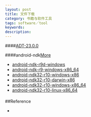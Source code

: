 ```yaml
---
layout: post
title: 文件下载
category: 书籍与软件工具
tags: software／tool
keywords: 
description: 
---
```


####[ADT-23.0.0](https://dl.google.com/android/ADT-23.0.0.zip)

####android-ndk[More](http://www.cnblogs.com/yaotong/archive/2011/01/25/1943615.html)
* [android-ndk-r9d-windows](https://dl.google.com/android/ndk/android-ndk-r9d-windows.zip)
* [android-ndk-r9-windows-x86_64](http://dl.google.com/android/ndk/android-ndk-r9-windows-x86_64.zip)
* [android-ndk32-r10-windows-x86](http://dl.google.com/android/ndk/android-ndk32-r10-windows-x86.zip)
* [android-ndk32-r10-darwin-x86](http://dl.google.com/android/ndk/android-ndk32-r10-darwin-x86.tar.bz2)
* [android-ndk32-r10-windows-x86_64](http://dl.google.com/android/ndk/android-ndk32-r10-windows-x86_64.zip)
* [android-ndk32-r10-linux-x86_64](http://dl.google.com/android/ndk/android-ndk32-r10-linux-x86_64.tar.bz2)

####
##Reference

* []()
